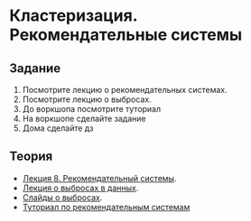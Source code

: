 # Кластеризация. Рекомендательные системы

## Задание

1. Посмотрите лекцию о рекомендательных системах.
2. Посмотрите лекцию о выбросах.
3. До воркшопа посмотрите туториал
4. На воркшопе сделайте задание
5. Дома сделайте дз

## Теория

- [Лекция 8. Рекомендательный системы](https://www.youtube.com/watch?v=Te_6TqEhyTI&t=4s).
- [Лекция о выбросах в данных](https://youtu.be/Fy9pHH3ykPE).
- [Слайды о выбросах](https://gitlab.7bits.it/isiganov/ml-course/blob/master/week05/theory/05-00-Anomaly_detection.pdf).
- [Туториал по рекомендательным системам](http://nbviewer.jupyter.org/urls/gitlab.7bits.it/isiganov/ml-course/raw/master/week05/theory/05-01-clustering.ipynb?inline=false)

